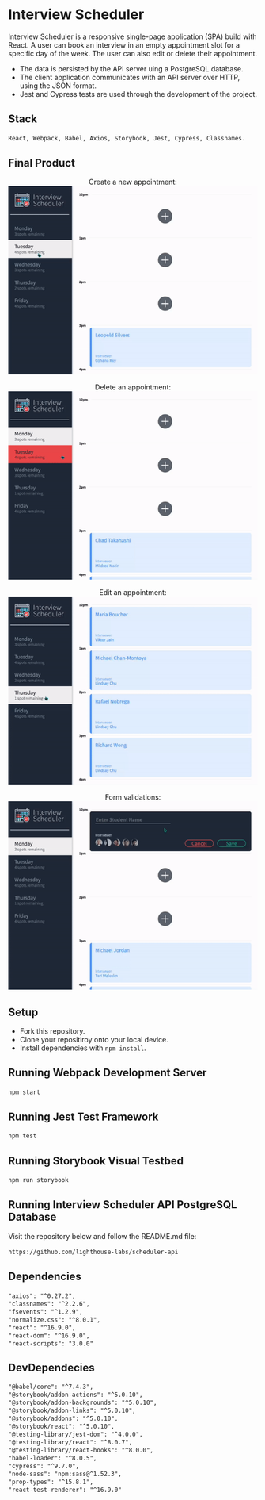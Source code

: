 # Interview Scheduler

Interview Scheduler is a responsive single-page application (SPA) build with React. A user can book an interview in an empty appointment slot for a specific day of the week. The user can also edit or delete their appointment. 

- The data is persisted by the API server uing a PostgreSQL database.
- The client application communicates with an API server over HTTP, using the JSON format.
- Jest and Cypress tests are used through the development of the project.

## Stack
```sh
React, Webpack, Babel, Axios, Storybook, Jest, Cypress, Classnames.
```
## Final Product

<p align="center">Create a new appointment:<br>
  <img 
    src="https://raw.githubusercontent.com/rafnobrega/scheduler/master/docs/Create%20new%20appointment.gif"
  >
</p>

<p align="center">Delete an appointment:<br>
  <img 
    src="https://raw.githubusercontent.com/rafnobrega/scheduler/master/docs/Delete%20an%20appointment.gif"
  >
</p>

<p align="center">Edit an appointment:<br>
  <img 
    src="https://raw.githubusercontent.com/rafnobrega/scheduler/master/docs/Edit%20an%20appointment.gif"
  >
</p>

<p align="center">Form validations:<br>
  <img 
    src="https://raw.githubusercontent.com/rafnobrega/scheduler/master/docs/Validations.gif"
  >
</p>


## Setup

- Fork this repository.
- Clone your repositiroy onto your local device.
- Install dependencies with `npm install`.

## Running Webpack Development Server

```sh
npm start
```

## Running Jest Test Framework

```sh
npm test
```

## Running Storybook Visual Testbed

```sh
npm run storybook
```
## Running Interview Scheduler API PostgreSQL Database
Visit the repository below and follow the README.md file:
```sh
https://github.com/lighthouse-labs/scheduler-api
```

## Dependencies
    "axios": "^0.27.2",
    "classnames": "^2.2.6",
    "fsevents": "^1.2.9",
    "normalize.css": "^8.0.1",
    "react": "^16.9.0",
    "react-dom": "^16.9.0",
    "react-scripts": "3.0.0"

## DevDependecies
    "@babel/core": "^7.4.3",
    "@storybook/addon-actions": "^5.0.10",
    "@storybook/addon-backgrounds": "^5.0.10",
    "@storybook/addon-links": "^5.0.10",
    "@storybook/addons": "^5.0.10",
    "@storybook/react": "^5.0.10",
    "@testing-library/jest-dom": "^4.0.0",
    "@testing-library/react": "^8.0.7",
    "@testing-library/react-hooks": "^8.0.0",
    "babel-loader": "^8.0.5",
    "cypress": "^9.7.0",
    "node-sass": "npm:sass@^1.52.3",
    "prop-types": "^15.8.1",
    "react-test-renderer": "^16.9.0"